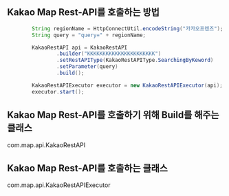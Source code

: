 ## Kakao Map Rest-API를 호출하는 방법
```java
        String regionName = HttpConnectUtil.encodeString("카카오프렌즈");
        String query = "query=" + regionName;

        KakaoRestAPI api = KakaoRestAPI
                .builder("KKKKKKKKKKKKKKKKKKKKKK")
                .setRestAPIType(KakaoRestAPIType.SearchingByKeword)
                .setParameter(query)
                .build();

        KakaoRestAPIExecutor executor = new KakaoRestAPIExecutor(api);
        executor.start();
```


## Kakao Map Rest-API를 호출하기 위해 Build를 해주는 클래스
com.map.api.KakaoRestAPI



## Kakao Map Rest-API를 호출하는 클래스
com.map.api.KakaoRestAPIExecutor
